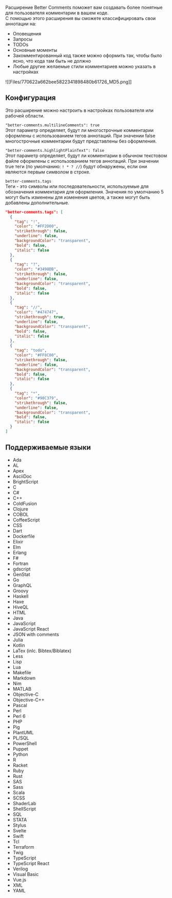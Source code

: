 Расширение Better Comments поможет вам создавать более понятные для пользователя комментарии в вашем коде.  
С помощью этого расширения вы сможете классифицировать свои аннотации на:

- Оповещения
- Запросы
- TODOs
- Основные моменты
- Закомментированный код также можно оформить так, чтобы было ясно, что кода там быть не должно
- Любые другие желаемые стили комментариев можно указать в настройках

![[Files/770622a662bee5822341898480b61726_MD5.png]]

## Конфигурация

Это расширение можно настроить в настройках пользователя или рабочей области.

`"better-comments.multilineComments": true`  
Этот параметр определяет, будут ли многострочные комментарии оформлены с использованием тегов аннотаций. При значении false многострочные комментарии будут представлены без оформления.

`"better-comments.highlightPlainText": false`  
Этот параметр определяет, будут ли комментарии в обычном текстовом файле оформлены с использованием тегов аннотаций. При значении true теги (по умолчанию: `! * ? //`) будут обнаружены, если они являются первым символом в строке.

`better-comments.tags`  
Теги - это символы или последовательности, используемые для обозначения комментария для оформления. Значения по умолчанию 5 могут быть изменены для изменения цветов, а также могут быть добавлены дополнительные.

```json
"better-comments.tags": [
  {
    "tag": "!",
    "color": "#FF2D00",
    "strikethrough": false,
    "underline": false,
    "backgroundColor": "transparent",
    "bold": false,
    "italic": false
  },
  {
    "tag": "?",
    "color": "#3498DB",
    "strikethrough": false,
    "underline": false,
    "backgroundColor": "transparent",
    "bold": false,
    "italic": false
  },
  {
    "tag": "//",
    "color": "#474747",
    "strikethrough": true,
    "underline": false,
    "backgroundColor": "transparent",
    "bold": false,
    "italic": false
  },
  {
    "tag": "todo",
    "color": "#FF8C00",
    "strikethrough": false,
    "underline": false,
    "backgroundColor": "transparent",
    "bold": false,
    "italic": false
  },
  {
    "tag": "*",
    "color": "#98C379",
    "strikethrough": false,
    "underline": false,
    "backgroundColor": "transparent",
    "bold": false,
    "italic": false
  }
]
```

## Поддерживаемые языки
- Ada
- AL
- Apex
- AsciiDoc
- BrightScript
- C
- C#
- C++
- ColdFusion
- Clojure
- COBOL
- CoffeeScript
- CSS
- Dart
- Dockerfile
- Elixir
- Elm
- Erlang
- F#
- Fortran
- gdscript
- GenStat
- Go
- GraphQL
- Groovy
- Haskell
- Haxe
- HiveQL
- HTML
- Java
- JavaScript
- JavaScript React
- JSON with comments
- Julia
- Kotlin
- LaTex (inlc. Bibtex/Biblatex)
- Less
- Lisp
- Lua
- Makefile
- Markdown
- Nim
- MATLAB
- Objective-C
- Objective-C++
- Pascal
- Perl
- Perl 6
- PHP
- Pig
- PlantUML
- PL/SQL
- PowerShell
- Puppet
- Python
- R
- Racket
- Ruby
- Rust
- SAS
- Sass
- Scala
- SCSS
- ShaderLab
- ShellScript
- SQL
- STATA
- Stylus
- Svelte
- Swift
- Tcl
- Terraform
- Twig
- TypeScript
- TypeScript React
- Verilog
- Visual Basic
- Vue.js
- XML
- YAML